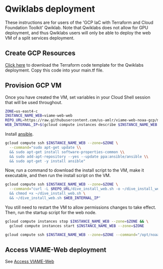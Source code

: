 # Qwiklabs deployment

These instructions are for users of the 'GCP IaC with Terraform and Cloud Foundation Toolkit' Qwiklab. Note that Qwiklabs does not allow for GPU deployment, and thus Qwiklabs users will only be able to deploy the web VM of a split services deployment.

## Create GCP Resources

[Click here](https://drive.google.com/u/0/uc?id=1PAVHQowrbEUKVxUMIY2XttfcwZ9EYljD&export=download) to download the Terraform code template for the Qwiklabs deployment. Copy this code into your main.tf file.

## Provision GCP VM

Once you have created the VM, set variables in your Cloud Shell session that will be used throughout. 

``` bash
ZONE=us-east4-c
INSTANCE_NAME_WEB=viame-web-web
REPO_URL=https://raw.githubusercontent.com/us-amlr/viame-web-noaa-gcp/main/scripts
WEB_INTERNAL_IP=$(gcloud compute instances describe $INSTANCE_NAME_WEB --zone=$ZONE --format='get(networkInterfaces[0].networkIP)')
```

Install [ansible](https://docs.ansible.com/ansible/latest/installation_guide/installation_distros.html#installing-ansible-on-ubuntu).

``` bash
gcloud compute ssh $INSTANCE_NAME_WEB --zone=$ZONE \
  --command="sudo apt-get update \\
  && sudo apt-get install software-properties-common \\
  && sudo add-apt-repository --yes --update ppa:ansible/ansible \\
  && sudo apt-get -y install ansible"
```

Now, run a command to download the install script to the VM, make it executable, and then run the install script on the VM.

``` bash
gcloud compute ssh $INSTANCE_NAME_WEB --zone=$ZONE \
  --command="curl -L $REPO_URL/dive_install_web.sh -o ~/dive_install_web.sh \
  && chmod +x ~/dive_install_web.sh \
  && ~/dive_install_web.sh $WEB_INTERNAL_IP"
```

You still need to restart the VM to allow permissions changes to take effect. Then, run the startup script for the web node.

``` bash
gcloud compute instances stop $INSTANCE_NAME_WEB --zone=$ZONE && \
  gcloud compute instances start $INSTANCE_NAME_WEB --zone=$ZONE
```
``` bash
gcloud compute ssh $INSTANCE_NAME_WEB --zone=$ZONE --command="/opt/noaa/dive_startup_web.sh"
```

## Access VIAME-Web deployment

See [Access VIAME-Web](deployment-access.md)
